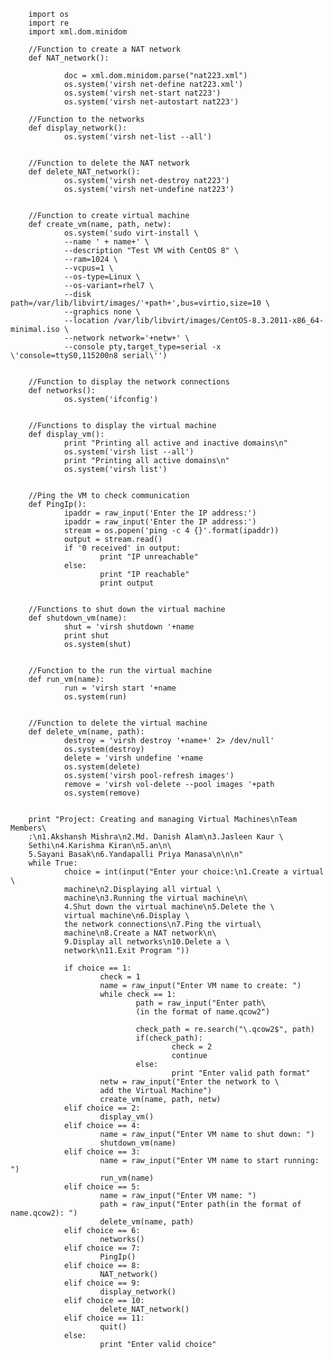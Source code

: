         import os
        import re
        import xml.dom.minidom

        //Function to create a NAT network
        def NAT_network():

                doc = xml.dom.minidom.parse("nat223.xml")
                os.system('virsh net-define nat223.xml')
                os.system('virsh net-start nat223')
                os.system('virsh net-autostart nat223')

        //Function to the networks
        def display_network():
                os.system('virsh net-list --all')
                

        //Function to delete the NAT network
        def delete_NAT_network():
                os.system('virsh net-destroy nat223')
                os.system('virsh net-undefine nat223')
                

        //Function to create virtual machine
        def create_vm(name, path, netw):
                os.system('sudo virt-install \
                --name ' + name+' \
                --description "Test VM with CentOS 8" \
                --ram=1024 \
                --vcpus=1 \
                --os-type=Linux \
                --os-variant=rhel7 \
                --disk path=/var/lib/libvirt/images/'+path+',bus=virtio,size=10 \
                --graphics none \
                --location /var/lib/libvirt/images/CentOS-8.3.2011-x86_64-minimal.iso \
                --network network='+netw+' \
                --console pty,target_type=serial -x \'console=ttyS0,115200n8 serial\'')
                

        //Function to display the network connections
        def networks():
                os.system('ifconfig')
                

        //Functions to display the virtual machine
        def display_vm():
                print "Printing all active and inactive domains\n"
                os.system('virsh list --all')
                print "Printing all active domains\n"
                os.system('virsh list')
                

        //Ping the VM to check communication
        def PingIp():
                ipaddr = raw_input('Enter the IP address:')
                ipaddr = raw_input('Enter the IP address:')
                stream = os.popen('ping -c 4 {}'.format(ipaddr))
                output = stream.read()
                if '0 received' in output:
                        print "IP unreachable"
                else:
                        print "IP reachable"
                        print output
                        

        //Functions to shut down the virtual machine
        def shutdown_vm(name):
                shut = 'virsh shutdown '+name
                print shut
                os.system(shut)
                

        //Function to the run the virtual machine
        def run_vm(name):
                run = 'virsh start '+name
                os.system(run)
                

        //Function to delete the virtual machine
        def delete_vm(name, path):
                destroy = 'virsh destroy '+name+' 2> /dev/null'
                os.system(destroy)
                delete = 'virsh undefine '+name
                os.system(delete)
                os.system('virsh pool-refresh images')
                remove = 'virsh vol-delete --pool images '+path
                os.system(remove)


        print "Project: Creating and managing Virtual Machines\nTeam Members\
        :\n1.Akshansh Mishra\n2.Md. Danish Alam\n3.Jasleen Kaur \
        Sethi\n4.Karishma Kiran\n5.an\n\
        5.Sayani Basak\n6.Yandapalli Priya Manasa\n\n\n"
        while True:
                choice = int(input("Enter your choice:\n1.Create a virtual \
                machine\n2.Displaying all virtual \
                machine\n3.Running the virtual machine\n\
                4.Shut down the virtual machine\n5.Delete the \
                virtual machine\n6.Display \
                the network connections\n7.Ping the virtual\
                machine\n8.Create a NAT network\n\
                9.Display all networks\n10.Delete a \
                network\n11.Exit Program "))

                if choice == 1:
                        check = 1
                        name = raw_input("Enter VM name to create: ")
                        while check == 1:
                                path = raw_input("Enter path\
                                (in the format of name.qcow2")

                                check_path = re.search("\.qcow2$", path)
                                if(check_path):
                                        check = 2
                                        continue
                                else:
                                        print "Enter valid path format"
                        netw = raw_input("Enter the network to \
                        add the Virtual Machine")
                        create_vm(name, path, netw)
                elif choice == 2:
                        display_vm()
                elif choice == 4:
                        name = raw_input("Enter VM name to shut down: ")
                        shutdown_vm(name)
                elif choice == 3:
                        name = raw_input("Enter VM name to start running: ")
                        run_vm(name)
                elif choice == 5:
                        name = raw_input("Enter VM name: ")
                        path = raw_input("Enter path(in the format of name.qcow2): ")
                        delete_vm(name, path)
                elif choice == 6:
                        networks()
                elif choice == 7:
                        PingIp()
                elif choice == 8:
                        NAT_network()
                elif choice == 9:
                        display_network()
                elif choice == 10:
                        delete_NAT_network()
                elif choice == 11:
                        quit()
                else:
                        print "Enter valid choice"
